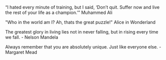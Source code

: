 “I hated every minute of training, but I said, 
‘Don’t quit. Suffer now and live the rest of your life as a champion.’”
Muhammed Ali

"Who in the world am I? Ah, thats the great puzzle!"
Alice in Wonderland

The greatest glory in living lies not in never falling, 
but in rising every time we fall. -
Nelson Mandela

Always remember that you are absolutely unique. Just like everyone else. 
-Margaret Mead
